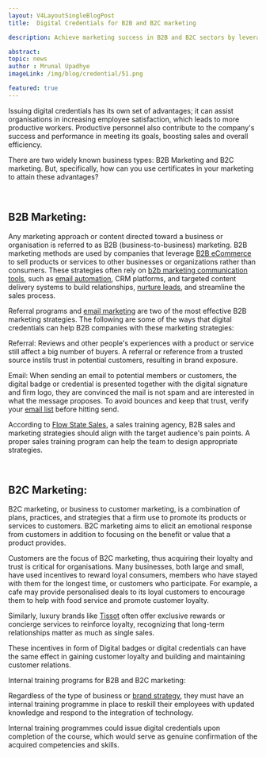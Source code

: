```yaml
---
layout: V4LayoutSingleBlogPost
title:  Digital Credentials for B2B and B2C marketing

description: Achieve marketing success in B2B and B2C sectors by leveraging digital credentials to recognize employee skills.

abstract: 
topic: news
author : Mrunal Upadhye
imageLink: /img/blog/credential/51.png

featured: true
---
```


Issuing digital credentials has its own set of advantages; it can assist organisations in increasing employee satisfaction, which leads to more productive workers. Productive personnel also contribute to the company's success and performance in meeting its goals, boosting sales and overall efficiency.

There are two widely known business types: B2B Marketing and B2C marketing. But, specifically, how can you use certificates in your marketing to attain these advantages?

<br>

## B2B Marketing: 

Any marketing approach or content directed toward a business or organisation is referred to as B2B (business-to-business) marketing. B2B marketing methods are used by companies that leverage [B2B eCommerce](https://appkodes.com/blog/b2b-ecommerce/) to sell products or services to other businesses or organizations rather than consumers. These strategies often rely on [b2b marketing communication tools](https://shahidshahmiri.com/b2b-marketing-communication-tools/), such as [email automation](https://instantly.ai/), CRM platforms, and targeted content delivery systems to build relationships, [nurture leads](https://www.clodura.ai/blog/lead-nurturing-software/), and streamline the sales process.

Referral programs and [email marketing](https://growthidea.co.uk/blog/unlocking-growth-the-power-of-email-deliverability) are two of the most effective B2B marketing strategies. The following are some of the ways that digital credentials can help B2B companies with these marketing strategies:

Referral: Reviews and other people's experiences with a product or service still affect a big number of buyers. A referral or reference from a trusted source instils trust in potential customers, resulting in brand exposure.

Email: When sending an email to potential members or customers, the digital badge or credential is presented together with the digital signature and firm logo, they are convinced the mail is not spam and are interested in what the message proposes. To avoid bounces and keep that trust, verify your [email list](https://instantly.ai/email-verification) before hitting send.

According to [Flow State Sales](https://flowstatesales.com/flow-state-training-modules/saas-sales-training-course-for-sales-teams/), a sales training agency, B2B sales and marketing strategies should align with the target audience's pain points. A proper sales training program can help the team to design appropriate strategies.

<br>

## B2C Marketing:

B2C marketing, or business to customer marketing, is a combination of plans, practices, and strategies that a firm use to promote its products or services to customers. B2C marketing aims to elicit an emotional response from customers in addition to focusing on the benefit or value that a product provides.

Customers are the focus of B2C marketing, thus acquiring their loyalty and trust is critical for organisations. Many businesses, both large and small, have used incentives to reward loyal consumers, members who have stayed with them for the longest time, or customers who participate. For example, a cafe may provide personalised deals to its loyal customers to encourage them to help with food service and promote customer loyalty.

Similarly, luxury brands like [Tissot](https://laatukoru.com/collections/tissot) often offer exclusive rewards or concierge services to reinforce loyalty, recognizing that long-term relationships matter as much as single sales.

These incentives in form of Digital badges or digital credentials can have the same effect in gaining customer loyalty and building and maintaining customer relations. 

Internal training programs for B2B and B2C marketing:

Regardless of the type of business or [brand strategy](https://hypegig.com/brand-strategy/), they must have an internal training programme in place to reskill their employees with updated knowledge and respond to the integration of technology.

Internal training programmes could issue digital credentials upon completion of the course, which would serve as genuine confirmation of the acquired competencies and skills.


